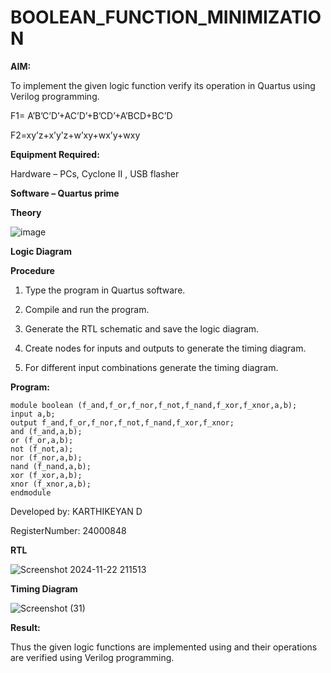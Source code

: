 # BOOLEAN_FUNCTION_MINIMIZATION

**AIM:**

To implement the given logic function verify its operation in Quartus using Verilog programming.

F1= A’B’C’D’+AC’D’+B’CD’+A’BCD+BC’D 

F2=xy’z+x’y’z+w’xy+wx’y+wxy

**Equipment Required:**

Hardware – PCs, Cyclone II , USB flasher

**Software – Quartus prime**

**Theory**

![image](https://github.com/user-attachments/assets/f90925b1-4ec7-4ec5-920b-604055c6c1cb)


**Logic Diagram**

**Procedure**

1.	Type the program in Quartus software.

2.	Compile and run the program.

3.	Generate the RTL schematic and save the logic diagram.

4.	Create nodes for inputs and outputs to generate the timing diagram.

5.	For different input combinations generate the timing diagram.


**Program:**

```
module boolean (f_and,f_or,f_nor,f_not,f_nand,f_xor,f_xnor,a,b);
input a,b;
output f_and,f_or,f_nor,f_not,f_nand,f_xor,f_xnor;
and (f_and,a,b);
or (f_or,a,b);
not (f_not,a);
nor (f_nor,a,b);
nand (f_nand,a,b);
xor (f_xor,a,b);
xnor (f_xnor,a,b);
endmodule
```

Developed by: KARTHIKEYAN D

RegisterNumber: 24000848


**RTL**

![Screenshot 2024-11-22 211513](https://github.com/user-attachments/assets/23d143c3-5d5d-4594-bac7-ead1aee4f2e6)



**Timing Diagram**

![Screenshot (31)](https://github.com/user-attachments/assets/dec67f31-ce92-49a2-93c5-dac82b102866)


**Result:**

Thus the given logic functions are implemented using and their operations are verified using Verilog programming.

